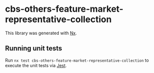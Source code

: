 # cbs-others-feature-market-representative-collection

This library was generated with [Nx](https://nx.dev).

## Running unit tests

Run `nx test cbs-others-feature-market-representative-collection` to execute the unit tests via [Jest](https://jestjs.io).
